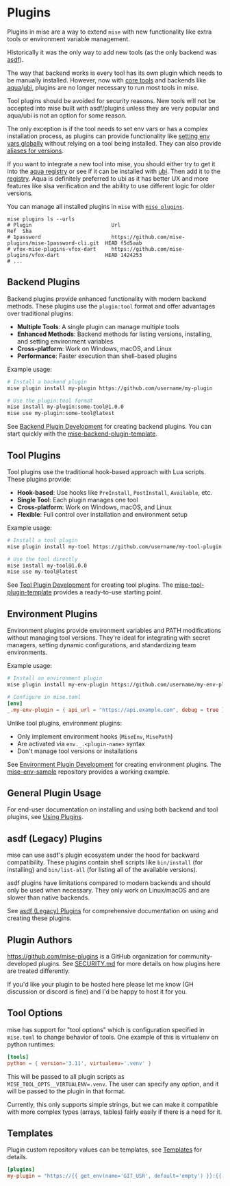 # Plugins

Plugins in mise are a way to extend `mise` with new functionality like extra tools or environment variable management.

Historically it was the only way to add new tools (as the only backend was [asdf](/dev-tools/backends/asdf.html)).

The way that backend works is every tool has its own plugin which needs to be manually installed. However, now with [core tools](/core-tools.html)
and backends like [aqua](/dev-tools/backends/aqua.html)/[ubi](/dev-tools/backends/ubi.html), plugins are no longer necessary to run most tools in mise.

Tool plugins should be avoided for security reasons. New tools will not be accepted into mise built with asdf/plugins unless they are very popular and
aqua/ubi is not an option for some reason.

The only exception is if the tool needs to set env vars or has a complex installation process, as plugins can provide functionality like [setting env vars globally](/environments/#plugin-provided-env-directives) without relying on a tool being installed. They can also provide [aliases for versions](/dev-tools/aliases.html#aliased-versions).

If you want to integrate a new tool into mise, you should either try to get it into the [aqua registry](https://mise.jdx.dev/dev-tools/backends/aqua.html)
or see if it can be installed with [ubi](https://mise.jdx.dev/dev-tools/backends/ubi.html). Then add it to the [registry](https://github.com/jdx/mise/blob/main/registry.toml).
Aqua is definitely preferred to ubi as it has better UX and more features like slsa verification and the ability to use different logic for older versions.

You can manage all installed plugins in `mise` with [`mise plugins`](/cli/plugins.html).

```shell
mise plugins ls --urls
# Plugin                          Url                                                     Ref  Sha
# 1password                       https://github.com/mise-plugins/mise-1password-cli.git  HEAD f5d5aab
# vfox-mise-plugins-vfox-dart     https://github.com/mise-plugins/vfox-dart               HEAD 1424253
# ...
```

## Backend Plugins

Backend plugins provide enhanced functionality with modern backend methods. These plugins use the `plugin:tool` format and offer advantages over traditional plugins:

- **Multiple Tools**: A single plugin can manage multiple tools
- **Enhanced Methods**: Backend methods for listing versions, installing, and setting environment variables
- **Cross-platform**: Work on Windows, macOS, and Linux
- **Performance**: Faster execution than shell-based plugins

Example usage:

```bash
# Install a backend plugin
mise plugin install my-plugin https://github.com/username/my-plugin

# Use the plugin:tool format
mise install my-plugin:some-tool@1.0.0
mise use my-plugin:some-tool@latest
```

See [Backend Plugin Development](backend-plugin-development.md) for creating backend plugins. You can start quickly with the [mise-backend-plugin-template](https://github.com/jdx/mise-backend-plugin-template).

## Tool Plugins

Tool plugins use the traditional hook-based approach with Lua scripts. These plugins provide:

- **Hook-based**: Use hooks like `PreInstall`, `PostInstall`, `Available`, etc.
- **Single Tool**: Each plugin manages one tool
- **Cross-platform**: Work on Windows, macOS, and Linux
- **Flexible**: Full control over installation and environment setup

Example usage:

```bash
# Install a tool plugin
mise plugin install my-tool https://github.com/username/my-tool-plugin

# Use the tool directly
mise install my-tool@1.0.0
mise use my-tool@latest
```

See [Tool Plugin Development](tool-plugin-development.md) for creating tool plugins. The [mise-tool-plugin-template](https://github.com/jdx/mise-tool-plugin-template) provides a ready-to-use starting point.

## Environment Plugins

Environment plugins provide environment variables and PATH modifications without managing tool versions. They're ideal for integrating with secret managers, setting dynamic configurations, and standardizing team environments.

Example usage:

```bash
# Install an environment plugin
mise plugin install my-env-plugin https://github.com/username/my-env-plugin
```

```toml
# Configure in mise.toml
[env]
_.my-env-plugin = { api_url = "https://api.example.com", debug = true }
```

Unlike tool plugins, environment plugins:

- Only implement environment hooks (`MiseEnv`, `MisePath`)
- Are activated via `env._.<plugin-name>` syntax
- Don't manage tool versions or installations

See [Environment Plugin Development](env-plugin-development.md) for creating environment plugins. The [mise-env-sample](https://github.com/jdx/mise-env-sample) repository provides a working example.

## General Plugin Usage

For end-user documentation on installing and using both backend and tool plugins, see [Using Plugins](plugin-usage.md).

## asdf (Legacy) Plugins

mise can use asdf's plugin ecosystem under the hood for backward compatibility. These plugins contain shell scripts like
`bin/install` (for installing) and `bin/list-all` (for listing all of the available versions).

asdf plugins have limitations compared to modern backends and should only be used when necessary. They only work on Linux/macOS and are slower than native backends.

See [asdf (Legacy) Plugins](asdf-legacy-plugins.md) for comprehensive documentation on using and creating these plugins.

## Plugin Authors

<https://github.com/mise-plugins> is a GitHub organization for community-developed plugins.
See [SECURITY.md](https://github.com/jdx/mise/blob/main/SECURITY.md) for more details on how plugins here are treated differently.

If you'd like your plugin to be hosted here please let me know (GH discussion or discord is fine)
and I'd be happy to host it for you.

## Tool Options

mise has support for "tool options" which is configuration specified in `mise.toml` to change behavior
of tools. One example of this is virtualenv on python runtimes:

```toml
[tools]
python = { version='3.11', virtualenv='.venv' }
```

This will be passed to all plugin scripts as `MISE_TOOL_OPTS__VIRTUALENV=.venv`. The user can specify
any option, and it will be passed to the plugin in that format.

Currently, this only supports simple strings, but we can make it compatible with more complex types
(arrays, tables) fairly easily if there is a need for it.

## Templates

Plugin custom repository values can be templates, see [Templates](/templates) for details.

```toml
[plugins]
my-plugin = "https://{{ get_env(name='GIT_USR', default='empty') }}:{{ get_env(name='GIT_PWD', default='empty') }}@github.com/foo/my-plugin.git"
```
